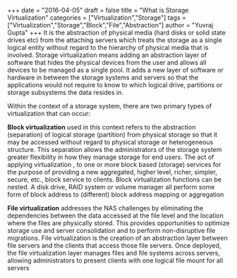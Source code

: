 +++
date = "2016-04-05"
draft = false
title = "What is Storage Virtualization"
categories = ["Virtualization","Storage"]
tags = ["Virtualization","Storage","Block","File","Abstraction"]
author = "Yuvraj Gupta"
+++
It is the abstraction of physical media (hard disks or solid state drives etc) from the attaching servers which treats the storage as a single logical entity without regard to the hierarchy of physical media that is involved. Storage virtualization means adding an abstraction layer of software that hides the physical devices from the user and allows all devices to be managed as a single pool.
It adds a new layer of software or hardware in between the storage systems and servers so that the applications would not require to know to which logical drive, partitions or storage subsystems the data resides in.

Within the context of a storage system, there are two primary types of virtualization that can occur:

**Block virtualization** used in this context refers to the abstraction (separation) of logical storage (partition) from physical storage so that it may be accessed without regard to physical storage or heterogeneous structure. This separation allows the administrators of the storage system greater flexibility in how they manage storage for end users. The act of applying virtualization , to one or more block based (storage) services for the purpose of providing a new aggregated, higher level, richer, simpler, secure, etc., block service to clients. Block virtualization functions can be nested. A disk drive, RAID system or volume manager all perform some form of block address to (different) block address mapping or aggregation

**File virtualization** addresses the NAS challenges by eliminating the dependencies between the data accessed at the file level and the location where the files are physically stored. This provides opportunities to optimize storage use and server consolidation and to perform non-disruptive file migrations. File virtualization is the creation of an abstraction layer between file servers and the clients that access those file servers. Once deployed, the file virtualization layer manages files and file systems across servers, allowing administrators to present clients with one logical file mount for all servers
